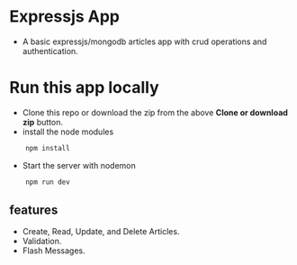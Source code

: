 # Expressjs App
- A basic expressjs/mongodb articles app with crud operations and authentication.

# Run this app locally
- Clone this repo or download the zip from the above **Clone or download zip** button.
- install the node modules
```bash
	npm install
```
- Start the server with nodemon
```bash
	npm run dev
```

## features
- Create, Read, Update, and Delete Articles.
- Validation.
- Flash Messages.